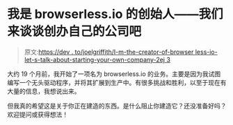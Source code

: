 # 我是 browserless.io 的创始人——我们来谈谈创办自己的公司吧

> 原文:[https://dev . to/joelgriffith/I-m-the-creator-of-browser less-io-let-s-talk-about-starting-your-own-company-2ej 3](https://dev.to/joelgriffith/i-m-the-creator-of-browserless-io-let-s-talk-about-starting-your-own-company-2ej3)

大约 19 个月前，我开始了一项名为 browserless.io 的业务。主要是因为我试图编写一个无头驱动程序，并将其扩展到生产中。有很多挑战和胜利，以至于现在有大量的信息，我想说出来。

但我真的希望这是关于你正在建造的东西。是什么阻止你建造它？还没准备好吗？欢迎提问或获得想法！
